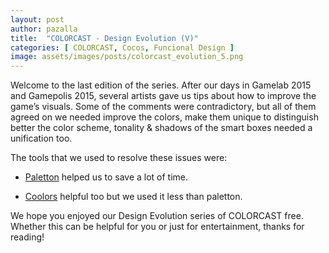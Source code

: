 ```yaml
---
layout: post
author: pazalla
title:  "COLORCAST - Design Evolution (V)"
categories: [ COLORCAST, Cocos, Funcional Design ]
image: assets/images/posts/colorcast_evolution_5.png
---
```

Welcome to the last edition of the series. After our days in Gamelab 2015 and Gamepolis 2015, several artists gave us tips about how to improve the game’s visuals. Some of the comments were contradictory, but all of them agreed on we needed improve the colors, make them unique to distinguish better the color scheme, tonality & shadows of the smart boxes needed a unification too.

The tools that we used to resolve these issues were:

- [Paletton]() helped us to save a lot of time.

- [Coolors]() helpful too but we used it less than paletton.

We hope you enjoyed our Design Evolution series of COLORCAST free. Whether this can be helpful for you or just for entertainment, thanks for reading!